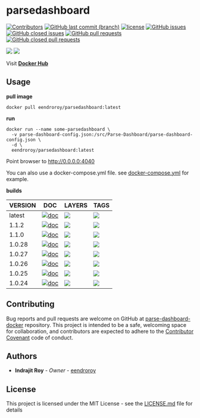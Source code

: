 # parsedashboard

[![Contributors](https://img.shields.io/github/contributors/eendroroy/parse-dashboard-docker.svg)](https://github.com/eendroroy/parse-dashboard-docker/graphs/contributors)
[![GitHub last commit (branch)](https://img.shields.io/github/last-commit/eendroroy/parse-dashboard-docker/master.svg)](https://github.com/eendroroy/parse-dashboard-docker)
[![license](https://img.shields.io/github/license/eendroroy/parse-dashboard-docker.svg)](https://github.com/eendroroy/parse-dashboard-docker/blob/master/LICENSE)
[![GitHub issues](https://img.shields.io/github/issues/eendroroy/parse-dashboard-docker.svg)](https://github.com/eendroroy/parse-dashboard-docker/issues)
[![GitHub closed issues](https://img.shields.io/github/issues-closed/eendroroy/parse-dashboard-docker.svg)](https://github.com/eendroroy/parse-dashboard-docker/issues?q=is%3Aissue+is%3Aclosed)
[![GitHub pull requests](https://img.shields.io/github/issues-pr/eendroroy/parse-dashboard-docker.svg)](https://github.com/eendroroy/parse-dashboard-docker/pulls)
[![GitHub closed pull requests](https://img.shields.io/github/issues-pr-closed/eendroroy/parse-dashboard-docker.svg)](https://github.com/eendroroy/parse-dashboard-docker/pulls?q=is%3Apr+is%3Aclosed)

[![](https://images.microbadger.com/badges/image/eendroroy/parsedashboard.svg)](https://hub.docker.com/r/eendroroy/parsedashboard/)
[![](https://images.microbadger.com/badges/version/eendroroy/parsedashboard.svg)](https://hub.docker.com/r/eendroroy/parsedashboard/)


Visit [**Docker Hub**](https://hub.docker.com/r/eendroroy/parsedashboard/)

## Usage

**pull image**

    docker pull eendroroy/parsedashboard:latest

**run**

    docker run --name some-parsedashboard \
      -v parse-dashboard-config.json:/src/Parse-Dashboard/parse-dashboard-config.json \
      -d \
      eendroroy/parsedashboard:latest     

Point browser to http://0.0.0.0:4040

You can also use a docker-compose.yml file. see [docker-compose.yml](latest/docker-compose.yml) for example.

**builds**

| VERSION | DOC                                                                                     | LAYERS                                                                                                                                     | TAGS                                                                                                                                         |
|---------|-----------------------------------------------------------------------------------------|--------------------------------------------------------------------------------------------------------------------------------------------|----------------------------------------------------------------------------------------------------------------------------------------------|
| latest  | [![**doc**](https://img.shields.io/badge/DOC-latest-brightgreen.svg)](latest/README.md) | [![](https://images.microbadger.com/badges/image/eendroroy/parsedashboard.svg)](https://hub.docker.com/r/eendroroy/parsedashboard/)        | [![](https://images.microbadger.com/badges/version/eendroroy/parsedashboard.svg)](https://hub.docker.com/r/eendroroy/parsedashboard/)        |
| 1.1.2   | [![**doc**](https://img.shields.io/badge/DOC-1.1.2-brightgreen.svg)](1.1.2/README.md)   | [![](https://images.microbadger.com/badges/image/eendroroy/parsedashboard:1.1.2.svg)](https://hub.docker.com/r/eendroroy/parsedashboard/)  | [![](https://images.microbadger.com/badges/version/eendroroy/parsedashboard:1.1.2.svg)](https://hub.docker.com/r/eendroroy/parsedashboard/)  |
| 1.1.0   | [![**doc**](https://img.shields.io/badge/DOC-1.1.0-brightgreen.svg)](1.1.0/README.md)   | [![](https://images.microbadger.com/badges/image/eendroroy/parsedashboard:1.1.0.svg)](https://hub.docker.com/r/eendroroy/parsedashboard/)  | [![](https://images.microbadger.com/badges/version/eendroroy/parsedashboard:1.1.0.svg)](https://hub.docker.com/r/eendroroy/parsedashboard/)  |
| 1.0.28  | [![**doc**](https://img.shields.io/badge/DOC-1.0.28-brightgreen.svg)](1.0.28/README.md) | [![](https://images.microbadger.com/badges/image/eendroroy/parsedashboard:1.0.28.svg)](https://hub.docker.com/r/eendroroy/parsedashboard/) | [![](https://images.microbadger.com/badges/version/eendroroy/parsedashboard:1.0.28.svg)](https://hub.docker.com/r/eendroroy/parsedashboard/) |
| 1.0.27  | [![**doc**](https://img.shields.io/badge/DOC-1.0.27-brightgreen.svg)](1.0.27/README.md) | [![](https://images.microbadger.com/badges/image/eendroroy/parsedashboard:1.0.27.svg)](https://hub.docker.com/r/eendroroy/parsedashboard/) | [![](https://images.microbadger.com/badges/version/eendroroy/parsedashboard:1.0.27.svg)](https://hub.docker.com/r/eendroroy/parsedashboard/) |
| 1.0.26  | [![**doc**](https://img.shields.io/badge/DOC-1.0.26-brightgreen.svg)](1.0.26/README.md) | [![](https://images.microbadger.com/badges/image/eendroroy/parsedashboard:1.0.26.svg)](https://hub.docker.com/r/eendroroy/parsedashboard/) | [![](https://images.microbadger.com/badges/version/eendroroy/parsedashboard:1.0.26.svg)](https://hub.docker.com/r/eendroroy/parsedashboard/) |
| 1.0.25  | [![**doc**](https://img.shields.io/badge/DOC-1.0.25-brightgreen.svg)](1.0.25/README.md) | [![](https://images.microbadger.com/badges/image/eendroroy/parsedashboard:1.0.25.svg)](https://hub.docker.com/r/eendroroy/parsedashboard/) | [![](https://images.microbadger.com/badges/version/eendroroy/parsedashboard:1.0.25.svg)](https://hub.docker.com/r/eendroroy/parsedashboard/) |
| 1.0.24  | [![**doc**](https://img.shields.io/badge/DOC-1.0.24-brightgreen.svg)](1.0.24/README.md) | [![](https://images.microbadger.com/badges/image/eendroroy/parsedashboard:1.0.24.svg)](https://hub.docker.com/r/eendroroy/parsedashboard/) | [![](https://images.microbadger.com/badges/version/eendroroy/parsedashboard:1.0.24.svg)](https://hub.docker.com/r/eendroroy/parsedashboard/) |

## Contributing

Bug reports and pull requests are welcome on GitHub at [parse-dashboard-docker](https://github.com/eendroroy/parse-dashboard-docker) repository.
This project is intended to be a safe, welcoming space for collaboration,
and contributors are expected to adhere to the [Contributor Covenant](http://contributor-covenant.org) code of conduct.

## Authors

* **Indrajit Roy** - *Owner* - [eendroroy](https://github.com/eendroroy)

## License

This project is licensed under the MIT License - see the [LICENSE.md](LICENSE.md) file for details
